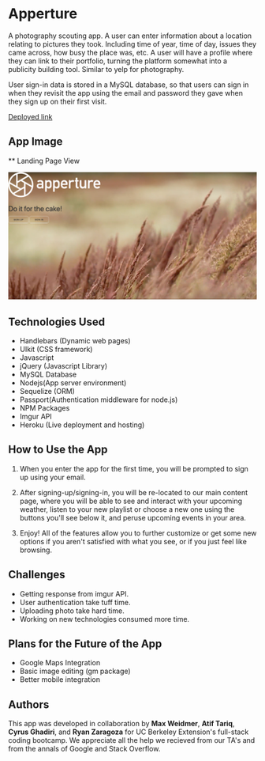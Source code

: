 # Apperture

A photography scouting app.  A user can enter information about a location relating to pictures they took. Including time of year, time of day, issues they came across, how busy the place was, etc. A user will have a profile where they can link to their portfolio, turning the platform somewhat into a publicity building tool. Similar to yelp for photography.

User sign-in data is stored in a MySQL database, so that users can sign in when they revisit the app using the email and password they gave when they sign up on their first visit.

[Deployed link](https://apperture.herokuapp.com/)

##  App Image

**  Landing Page View

![alt text](img/landing.png)


## Technologies Used
*   Handlebars (Dynamic web pages)
*   UIkit (CSS framework)
*   Javascript
*   jQuery (Javascript Library)
*   MySQL Database 
*   Nodejs(App server environment)
*   Sequelize (ORM)
*   Passport(Authentication middleware for node.js)
*   NPM Packages
*   Imgur API  
*   Heroku (Live deployment and hosting)

## How to Use the App

1. When you enter the app for the first time, you will be prompted to sign up using your email.
   
2. After signing-up/signing-in, you will be re-located to our main content page, where you will be able to see and interact with your upcoming weather, listen to your new playlist or choose a new one using the buttons you'll see below it, and peruse upcoming events in your area.
   
3. Enjoy! All of the features allow you to further customize or get some new options if you aren't satisfied with what you see, or if you just feel like browsing.

## Challenges

*   Getting response from imgur API.
*   User authentication take tuff time.
*   Uploading photo take hard time.
*   Working on new technologies consumed more time.


## Plans for the Future of the App

*   Google Maps Integration
*   Basic image editing (gm package)
*   Better mobile integration
  
## Authors
This app was developed in collaboration by **Max Weidmer**, **Atif Tariq**, **Cyrus Ghadiri**, and **Ryan Zaragoza** for UC Berkeley Extension's full-stack coding bootcamp. We appreciate all the help we recieved from our TA's and from the annals of Google and Stack Overflow.